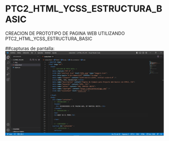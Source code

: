 # PTC2_HTML_YCSS_ESTRUCTURA_BASIC
CREACION DE PROTOTIPO DE PAGINA WEB UTILIZANDO PTC2_HTML_YCSS_ESTRUCTURA_BASIC

##capturas de pantalla:
![](img/captura1.png)

